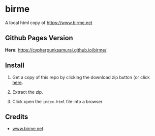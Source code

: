 # birme
A local html copy of https://www.birme.net

## Github Pages Version

**Here:** https://cypherpunksamurai.github.io/birme/

## Install

1. Get a copy of this repo by clicking the download zip button (or click [here](https://github.com/CypherpunkSamurai/birme/archive/refs/heads/master.zip).

2. Extract the zip.

3. Click open the `index.html` file into a browser

## Credits

- www.birme.net
